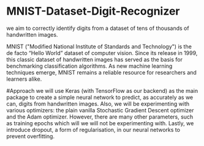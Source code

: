 # MNIST-Dataset-Digit-Recognizer
we aim to correctly identify digits from a dataset of tens of thousands of handwritten images.

MNIST ("Modified National Institute of Standards and Technology") is the de facto “Hello World” dataset of computer vision. Since its release in 1999, this classic dataset of handwritten images has served as the basis for benchmarking classification algorithms. As new machine learning techniques emerge, MNIST remains a reliable resource for researchers and learners alike.

#Approach
we will use Keras (with TensorFlow as our backend) as the main package to create a simple neural network to predict, as accurately as we can, digits from handwritten images. Also, we will be experimenting with various optimizers: the plain vanilla Stochastic Gradient Descent optimizer and the Adam optimizer. However, there are many other parameters, such as training epochs which will we will not be experimenting with.
Lastly, we introduce dropout, a form of regularisation, in our neural networks to prevent overfitting.
